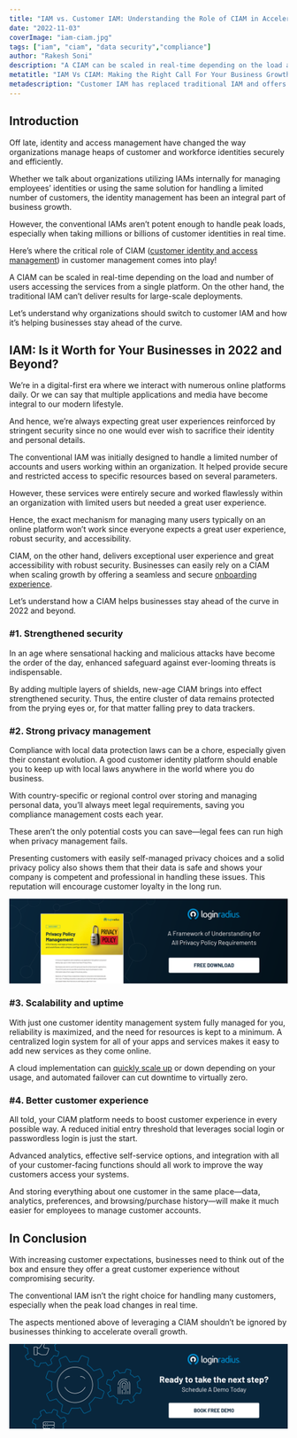 ```yaml
---
title: "IAM vs. Customer IAM: Understanding the Role of CIAM in Accelerating Business Growth"
date: "2022-11-03"
coverImage: "iam-ciam.jpg"
tags: ["iam", "ciam", "data security","compliance"]
author: "Rakesh Soni" 
description: "A CIAM can be scaled in real-time depending on the load and number of users accessing the services from a single platform. On the other hand, the traditional IAM can’t deliver results for large-scale deployments. Let’s understand why organizations should switch to customer IAM and how it’s helping businesses stay ahead of the curve."
metatitle: "IAM Vs CIAM: Making the Right Call For Your Business Growth"
metadescription: "Customer IAM has replaced traditional IAM and offers numerous benefits for accelerating business growth. Read on to learn more about CIAM and its benefits."
---
```


## Introduction

Off late, identity and access management have changed the way organizations manage heaps of customer and workforce identities securely and efficiently. 

Whether we talk about organizations utilizing IAMs internally for managing employees’ identities or using the same solution for handling a limited number of customers, the identity management has been an integral part of business growth. 

However, the conventional IAMs aren’t potent enough to handle peak loads, especially when taking millions or billions of customer identities in real time. 

Here’s where the critical role of CIAM ([customer identity and access management](https://blog.loginradius.com/identity/customer-identity-and-access-management/)) in customer management comes into play! 

A CIAM can be scaled in real-time depending on the load and number of users accessing the services from a single platform. On the other hand, the traditional IAM can’t deliver results for large-scale deployments. 

Let’s understand why organizations should switch to customer IAM and how it’s helping businesses stay ahead of the curve. 


## IAM: Is it Worth for Your Businesses in 2022 and Beyond? 

We’re in a digital-first era where we interact with numerous online platforms daily. Or we can say that multiple applications and media have become integral to our modern lifestyle. 

And hence, we’re always expecting great user experiences reinforced by stringent security since no one would ever wish to sacrifice their identity and personal details. 

The conventional IAM was initially designed to handle a limited number of accounts and users working within an organization. It helped provide secure and restricted access to specific resources based on several parameters. 

However, these services were entirely secure and worked flawlessly within an organization with limited users but needed a great user experience. 

Hence, the exact mechanism for managing many users typically on an online platform won’t work since everyone expects a great user experience, robust security, and accessibility. 

CIAM, on the other hand, delivers exceptional user experience and great accessibility with robust security. Businesses can easily rely on a CIAM when scaling growth by offering a seamless and secure [onboarding experience](https://blog.loginradius.com/growth/smooth-onboarding-positive-user-impression/). 

Let’s understand how a CIAM helps businesses stay ahead of the curve in 2022 and beyond. 


### #1. Strengthened security

In an age where sensational hacking and malicious attacks have become the order of the day, enhanced safeguard against ever-looming threats is indispensable.

By adding multiple layers of shields, new-age CIAM brings into effect strengthened security. Thus, the entire cluster of data remains protected from the prying eyes or, for that matter falling prey to data trackers.


### #2. Strong privacy management

Compliance with local data protection laws can be a chore, especially given their constant evolution. A good customer identity platform should enable you to keep up with local laws anywhere in the world where you do business.

With country-specific or regional control over storing and managing personal data, you’ll always meet legal requirements, saving you compliance management costs each year.

These aren’t the only potential costs you can save—legal fees can run high when privacy management fails. 

Presenting customers with easily self-managed privacy choices and a solid privacy policy also shows them that their data is safe and shows your company is competent and professional in handling these issues. This reputation will encourage customer loyalty in the long run.

[![DS-Priv-Pol-Mgnmnt](DS-Priv-Pol-Mgnmnt.png)](https://www.loginradius.com/resource/privacy-policy-management-datasheet)

### #3. Scalability and uptime

With just one customer identity management system fully managed for you, reliability is maximized, and the need for resources is kept to a minimum. A centralized login system for all of your apps and services makes it easy to add new services as they come online. 

A cloud implementation can [quickly scale up](https://www.loginradius.com/blog/identity/handling-scalability-security-loginradius/) or down depending on your usage, and automated failover can cut downtime to virtually zero.

### #4. Better customer experience

All told, your CIAM platform needs to boost customer experience in every possible way. A reduced initial entry threshold that leverages social login or passwordless login is just the start.

Advanced analytics, effective self-service options, and integration with all of your customer-facing functions should all work to improve the way customers access your systems. 

And storing everything about one customer in the same place—data, analytics, preferences, and browsing/purchase history—will make it much easier for employees to manage customer accounts. 


## In Conclusion 

With increasing customer expectations, businesses need to think out of the box and ensure they offer a great customer experience without compromising security. 

The conventional IAM isn’t the right choice for handling many customers, especially when the peak load changes in real time. 

The aspects mentioned above of leveraging a CIAM shouldn’t be ignored by businesses thinking to accelerate overall growth. 

[![book-a-demo-loginradius](../../assets/book-a-demo-loginradius.png)](https://www.loginradius.com/contact-us?utm_source=blog&utm_medium=web&utm_campaign=iam-or-ciam-right-call-business-growth)
